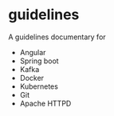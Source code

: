 # guidelines
A guidelines documentary for

- Angular
- Spring boot
- Kafka
- Docker
- Kubernetes
- Git
- Apache HTTPD

